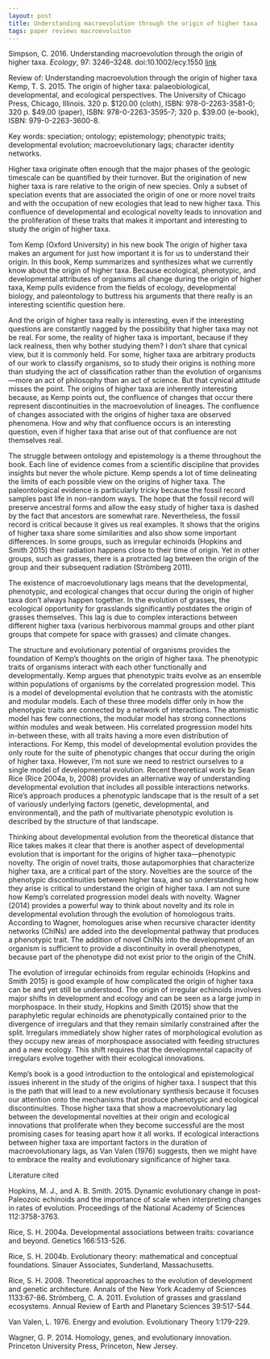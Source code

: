 ```yaml
---
layout: post
title: Understanding macroevolution through the origin of higher taxa 
tags: paper reviews macroevoluiton
---
```


Simpson, C. 2016. Understanding macroevolution through the origin of higher taxa. *Ecology*, 97: 3246–3248. doi:10.1002/ecy.1550 [link](http://onlinelibrary.wiley.com/doi/10.1002/ecy.1550/abstract)

Review of: Understanding macroevolution through the origin of higher taxa
Kemp, T. S. 2015. The origin of higher taxa: palaeobiological, developmental, and ecological perspectives. The University of Chicago Press, Chicago, Illinois. 320 p. $120.00 (cloth), ISBN: 978-0-2263-3581-0; 320 p. $49.00 (paper), ISBN: 978-0-2263-3595-7; 320 p. $39.00 (e-book), ISBN: 979-0-2263-3600-8.

Key words: speciation; ontology; epistemology; phenotypic traits; developmental evolution; macroevolutionary lags; character identity networks.


Higher taxa originate often enough that the major phases of the geologic timescale can be quantified by their turnover. But the origination of new higher taxa is rare relative to the origin of new species. Only a subset of speciation events that are associated the origin of one or more novel traits and with the occupation of new ecologies that lead to new higher taxa. This confluence of developmental and ecological novelty leads to innovation and the proliferation of these traits that makes it important and interesting to study the origin of higher taxa.

Tom Kemp (Oxford University) in his new book The origin of higher taxa makes an argument for just how important it is for us to understand their origin. In this book, Kemp summarizes and synthesizes what we currently know about the origin of higher taxa. Because ecological, phenotypic, and developmental attributes of organisms all change during the origin of higher taxa, Kemp pulls evidence from the fields of ecology, developmental biology, and paleontology to buttress his arguments that there really is an interesting scientific question here.
 

And the origin of higher taxa really is interesting, even if the interesting questions are constantly nagged by the possibility that higher taxa may not be real. For some, the reality of higher taxa is important, because if they lack realness, then why bother studying them? I don’t share that cynical view, but it is commonly held. For some, higher taxa are arbitrary products of our work to classify organisms, so to study their origins is nothing more than studying the act of classification rather than the evolution of organisms—more an act of philosophy than an act of science. But that cynical attitude misses the point. The origins of higher taxa are inherently interesting because, as Kemp points out, the confluence of changes that occur there represent discontinuities in the macroevolution of lineages. The confluence of changes associated with the origins of higher taxa are observed phenomena. How and why that confluence occurs is an interesting question, even if higher taxa that arise out of that confluence are not themselves real.

The struggle between ontology and epistemology is a theme throughout the book. Each line of evidence comes from a scientific discipline that provides insights but never the whole picture. Kemp spends a lot of time delineating the limits of each possible view on the origins of higher taxa. The paleontological evidence is particularly tricky because the fossil record samples past life in non-random ways. The hope that the fossil record will preserve ancestral forms and allow the easy study of higher taxa is dashed by the fact that ancestors are somewhat rare. Nevertheless, the fossil record is critical because it gives us real examples. It shows that the origins of higher taxa share some similarities and also show some important differences. In some groups, such as irregular echinoids (Hopkins and Smith 2015) their radiation happens close to their time of origin. Yet in other groups, such as grasses, there is a protracted lag between the origin of the group and their subsequent radiation (Strömberg 2011).
 
The existence of macroevolutionary lags means that the developmental, phenotypic, and ecological changes that occur during the origin of higher taxa don’t always happen together. In the evolution of grasses, the ecological opportunity for grasslands significantly postdates the origin of grasses themselves. This lag is due to complex interactions between different higher taxa (various herbivorous mammal groups and other plant groups that compete for space with grasses) and climate changes.

The structure and evolutionary potential of organisms provides the foundation of Kemp’s thoughts on the origin of higher taxa. The phenotypic traits of organisms interact with each other functionally and developmentally. Kemp argues that phenotypic traits evolve as an ensemble within populations of organisms by the correlated progression model. This is a model of developmental evolution that he contrasts with the atomistic and modular models. Each of these three models differ only in how the phenotypic traits are connected by a network of interactions. The atomistic model has few connections, the modular model has strong connections within modules and weak between. His correlated progression model hits in-between these, with all traits having a more even distribution of interactions. For Kemp, this model of developmental evolution provides the only route for the suite of phenotypic changes that occur during the origin of higher taxa. However, I’m not sure we need to restrict ourselves to a single model of developmental evolution. Recent theoretical work by Sean Rice (Rice 2004a, b, 2008) provides an alternative way of understanding developmental evolution that includes all possible interactions networks. Rice’s approach produces a phenotypic landscape that is the result of a set of variously underlying factors (genetic, developmental, and environmental), and the path of multivariate phenotypic evolution is described by the structure of that landscape.

Thinking about developmental evolution from the theoretical distance that Rice takes makes it clear that there is another aspect of developmental evolution that is important for the origins of higher taxa—phenotypic novelty. The origin of novel traits, those autapomorphies that characterize higher taxa, are a critical part of the story. Novelties are the source of the phenotypic discontinuities between higher taxa, and so understanding how they arise is critical to understand the origin of higher taxa. I am not sure how Kemp’s correlated progression model deals with novelty. Wagner (2014) provides a powerful way to think about novelty and its role in developmental evolution through the evolution of homologous traits. According to Wagner, homologues arise when recursive character identity networks (ChINs) are added into the developmental pathway that produces a phenotypic trait. The addition of novel ChINs into the development of an organism is sufficient to provide a discontinuity in overall phenotypes, because part of the phenotype did not exist prior to the origin of the ChIN.

The evolution of irregular echinoids from regular echinoids (Hopkins and Smith 2015) is good example of how complicated the origin of higher taxa can be and yet still be understood. The origin of irregular echinoids involves major shifts in development and ecology and can be seen as a large jump in morphospace. In their study, Hopkins and Smith (2015) show that the paraphyletic regular echinoids are phenotypically contained prior to the divergence of irregulars and that they remain similarly constrained after the split. Irregulars immediately show higher rates of morphological evolution as they occupy new areas of morphospace associated with feeding structures and a new ecology. This shift requires that the developmental capacity of irregulars evolve together with their ecological innovations.

Kemp’s book is a good introduction to the ontological and epistemological issues inherent in the study of the origins of higher taxa. I suspect that this is the path that will lead to a new evolutionary synthesis because it focuses our attention onto the mechanisms that produce phenotypic and ecological discontinuities. Those higher taxa that show a macroevolutionary lag between the developmental novelties at their origin and ecological innovations that proliferate when they become successful are the most promising cases for teasing apart how it all works. If ecological interactions between higher taxa are important factors in the duration of macroevolutionary lags, as Van Valen (1976) suggests, then we might have to embrace the reality and evolutionary significance of higher taxa.

Literature cited

Hopkins, M. J., and A. B. Smith. 2015. Dynamic evolutionary change in post-Paleozoic echinoids and the importance of scale when interpreting changes in rates of evolution. Proceedings of the National Academy of Sciences 112:3758-3763.

Rice, S. H. 2004a. Developmental associations between traits: covariance and beyond. Genetics 166:513-526.

Rice, S. H. 2004b. Evolutionary theory: mathematical and conceptual foundations. Sinauer Associates, Sunderland, Massachusetts.

Rice, S. H. 2008. Theoretical approaches to the evolution of development and genetic architecture. Annals of the New York Academy of Sciences 1133:67-86.
Strömberg, C. A. 2011. Evolution of grasses and grassland ecosystems. Annual Review of Earth and Planetary Sciences 39:517-544.

Van Valen, L. 1976. Energy and evolution. Evolutionary Theory 1:179-229.

Wagner, G. P. 2014. Homology, genes, and evolutionary innovation. Princeton University Press, Princeton, New Jersey.



